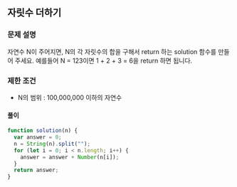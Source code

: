 ## 자릿수 더하기

### 문제 설명
자연수 N이 주어지면, N의 각 자릿수의 합을 구해서 return 하는 solution 함수를 만들어 주세요.
예를들어 N = 123이면 1 + 2 + 3 = 6을 return 하면 됩니다.

### 제한 조건
- N의 범위 : 100,000,000 이하의 자연수

#### 풀이
```js
function solution(n) {
  var answer = 0;
  n = String(n).split("");
  for (let i = 0; i < n.length; i++) {
    answer = answer + Number(n[i]);
  }
  return answer;
}
```
